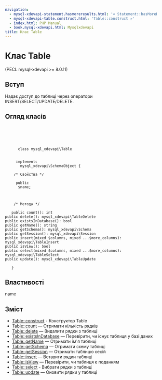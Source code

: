 ```yaml
---
navigation:
  - mysql-xdevapi-statement.hasmoreresults.html: '« Statement::hasMoreResults'
  - mysql-xdevapi-table.construct.html: 'Table::construct »'
  - index.html: PHP Manual
  - book.mysql-xdevapi.html: Mysqlxdevapi
title: Клас Table
---
```

# Клас Table

(PECL mysql-xdevapi >= 8.0.11)

## Вступ

Надає доступ до таблиці через оператори INSERT/SELECT/UPDATE/DELETE.

## Огляд класів

```classsynopsis



    
     
      class mysql_xdevapi\Table
     

     implements 
       mysql_xdevapi\SchemaObject {

    /* Свойства */
    
     public
      $name;



    /* Методы */
    
   public count(): int
public delete(): mysql_xdevapi\TableDelete
public existsInDatabase(): bool
public getName(): string
public getSchema(): mysql_xdevapi\Schema
public getSession(): mysql_xdevapi\Session
public insert(mixed $columns, mixed ...$more_columns): mysql_xdevapi\TableInsert
public isView(): bool
public select(mixed $columns, mixed ...$more_columns): mysql_xdevapi\TableSelect
public update(): mysql_xdevapi\TableUpdate

   }
```

## Властивості

name

## Зміст

-   [Table::construct](mysql-xdevapi-table.construct.md) - Конструктор Table
-   [Table::count](mysql-xdevapi-table.count.md) — Отримати кількість рядків
-   [Table::delete](mysql-xdevapi-table.delete.md) — Видалити рядки з таблиці
-   [Table::existsInDatabase](mysql-xdevapi-table.existsindatabase.md) — Перевірити, чи існує таблиця у базі даних
-   [Table::getName](mysql-xdevapi-table.getname.md) — Отримати ім'я таблиці
-   [Table::getSchema](mysql-xdevapi-table.getschema.md) — Отримати схему таблиці
-   [Table::getSession](mysql-xdevapi-table.getsession.md) — Отримати таблицю сесій
-   [Table::insert](mysql-xdevapi-table.insert.md) — Вставити рядки таблиці
-   [Table::isView](mysql-xdevapi-table.isview.md) — Перевірити, чи таблиця є поданням
-   [Table::select](mysql-xdevapi-table.select.md) - Вибрати рядки з таблиці
-   [Table::update](mysql-xdevapi-table.update.md) — Оновити рядки у таблиці
